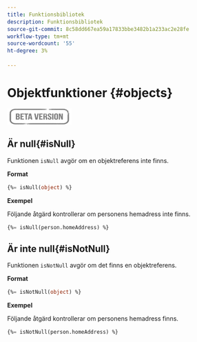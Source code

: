 ```yaml
---
title: Funktionsbibliotek
description: Funktionsbibliotek
source-git-commit: 8c58dd667ea59a17833bbe3482b1a233ac2e28fe
workflow-type: tm+mt
source-wordcount: '55'
ht-degree: 3%

---
```


# Objektfunktioner {#objects}

![](../../assets/do-not-localize/badge.png)

## Är null{#isNull}

Funktionen `isNull` avgör om en objektreferens inte finns.

**Format**

```sql
{%= isNull(object) %}
```

**Exempel**

Följande åtgärd kontrollerar om personens hemadress inte finns.

```sql
{%= isNull(person.homeAddress) %}
```

## Är inte null{#isNotNull}

Funktionen `isNotNull` avgör om det finns en objektreferens.

**Format**

```sql
{%= isNotNull(object) %}
```

**Exempel**

Följande åtgärd kontrollerar om personens hemadress finns.

```sql
{%= isNotNull(person.homeAddress) %}
```
